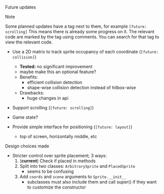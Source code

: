 Future updates

> [!NOTE]
> Some planned updates have a tag next to them, for example `[future: scrolling]`
> This means there is already some progress on it. The relevant code are marked by the tag using comments.
> You can search for that tag to view the relevant code.

- Use a 2D matrix to track sprite occupancy of each coordinate (`[future: collision]`)
    * **Tested:** no significant improvement
    * maybe make this an optional feature?
    * Benefits:
        * efficient collision detection
        * shape-wise collision detection instead of hitbox-wise
    * Drawbacks:
        * huge changes in api

- Support scrolling (`[future: scrolling]`)

- Game state?

- Provide simple interface for positioning (`[future: layout]`)
    * top of screen, horizontally middle, etc

Design choices made

- Stricter control over sprite placement; 3 ways:
    1. (**current**) Check if placed in methods
    2. Split into two classes: `ArbitrarySprite` and `PlacedSprite`
        * seems to be confusing
    3. Add `coords` and `scene` arguments to `Sprite.__init__`
        * subclasses must also include them and call super() if they want to customize the constructor
